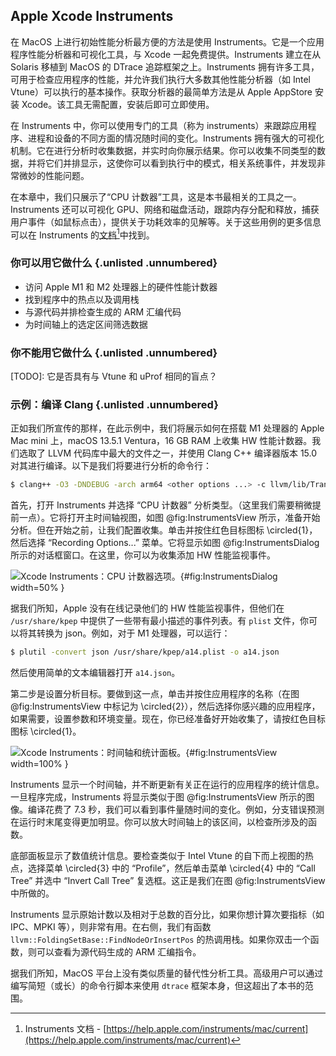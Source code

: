## Apple Xcode Instruments

在 MacOS 上进行初始性能分析最方便的方法是使用 Instruments。它是一个应用程序性能分析器和可视化工具，与 Xcode 一起免费提供。Instruments 建立在从 Solaris 移植到 MacOS 的 DTrace 追踪框架之上。Instruments 拥有许多工具，可用于检查应用程序的性能，并允许我们执行大多数其他性能分析器（如 Intel Vtune）可以执行的基本操作。获取分析器的最简单方法是从 Apple AppStore 安装 Xcode。该工具无需配置，安装后即可立即使用。

在 Instruments 中，你可以使用专门的工具（称为 instruments）来跟踪应用程序、进程和设备的不同方面的情况随时间的变化。Instruments 拥有强大的可视化机制。它在进行分析时收集数据，并实时向你展示结果。你可以收集不同类型的数据，并将它们并排显示，这使你可以看到执行中的模式，相关系统事件，并发现非常微妙的性能问题。

在本章中，我们只展示了“CPU 计数器”工具，这是本书最相关的工具之一。Instruments 还可以可视化 GPU、网络和磁盘活动，跟踪内存分配和释放，捕获用户事件（如鼠标点击），提供关于功耗效率的见解等。关于这些用例的更多信息可以在 Instruments 的[文档](https://help.apple.com/instruments/mac/current)[^1]中找到。

### 你可以用它做什么 {.unlisted .unnumbered}

- 访问 Apple M1 和 M2 处理器上的硬件性能计数器
- 找到程序中的热点以及调用栈
- 与源代码并排检查生成的 ARM 汇编代码
- 为时间轴上的选定区间筛选数据

### 你不能用它做什么 {.unlisted .unnumbered}

[TODO]: 它是否具有与 Vtune 和 uProf 相同的盲点？

### 示例：编译 Clang {.unlisted .unnumbered}

正如我们所宣传的那样，在此示例中，我们将展示如何在搭载 M1 处理器的 Apple Mac mini 上，macOS 13.5.1 Ventura，16 GB RAM 上收集 HW 性能计数器。我们选取了 LLVM 代码库中最大的文件之一，并使用 Clang C++ 编译器版本 15.0 对其进行编译。以下是我们将要进行分析的命令行：

```bash
$ clang++ -O3 -DNDEBUG -arch arm64 <other options ...> -c llvm/lib/Transforms/Vectorize/LoopVectorize.cpp
```

首先，打开 Instruments 并选择 “CPU 计数器” 分析类型。（这里我们需要稍微提前一点）。它将打开主时间轴视图，如图 @fig:InstrumentsView 所示，准备开始分析。但在开始之前，让我们配置收集。单击并按住红色目标图标 \circled{1}，然后选择 “Recording Options...” 菜单。它将显示如图 @fig:InstrumentsDialog 所示的对话框窗口。在这里，你可以为收集添加 HW 性能监视事件。

![Xcode Instruments：CPU 计数器选项。](../../img/perf-tools/XcodeInstrumentsDialog.png){#fig:InstrumentsDialog width=50% }

据我们所知，Apple 没有在线记录他们的 HW 性能监视事件，但他们在 `/usr/share/kpep` 中提供了一些带有最小描述的事件列表。有 `plist` 文件，你可以将其转换为 json。例如，对于 M1 处理器，可以运行：

```bash
$ plutil -convert json /usr/share/kpep/a14.plist -o a14.json
```

然后使用简单的文本编辑器打开 `a14.json`。

第二步是设置分析目标。要做到这一点，单击并按住应用程序的名称（在图 @fig:InstrumentsView 中标记为 \circled{2}），然后选择你感兴趣的应用程序，如果需要，设置参数和环境变量。现在，你已经准备好开始收集了，请按红色目标图标 \circled{1}。

![Xcode Instruments：时间轴和统计面板。](../../img/perf-tools/XcodeInstrumentsView.jpg){#fig:InstrumentsView width=100% }

Instruments 显示一个时间轴，并不断更新有关正在运行的应用程序的统计信息。一旦程序完成，Instruments 将显示类似于图 @fig:InstrumentsView 所示的图像。编译花费了 7.3 秒，我们可以看到事件量随时间的变化。例如，分支错误预测在运行时末尾变得更加明显。你可以放大时间轴上的该区间，以检查所涉及的函数。

底部面板显示了数值统计信息。要检查类似于 Intel Vtune 的自下而上视图的热点，选择菜单 \circled{3} 中的 “Profile”，然后单击菜单 \circled{4} 中的 “Call Tree” 并选中 “Invert Call Tree” 复选框。这正是我们在图 @fig:InstrumentsView 中所做的。

Instruments 显示原始计数以及相对于总数的百分比，如果你想计算次要指标（如 IPC、MPKI 等），则非常有用。在右侧，我们有函数 `llvm::FoldingSetBase::FindNodeOrInsertPos` 的热调用栈。如果你双击一个函数，则可以查看为源代码生成的 ARM 汇编指令。

据我们所知，MacOS 平台上没有类似质量的替代性分析工具。高级用户可以通过编写简短（或长）的命令行脚本来使用 `dtrace` 框架本身，但这超出了本书的范围。

[^1]: Instruments 文档 - [https://help.apple.com/instruments/mac/current](https://help.apple.com/instruments/mac/current)